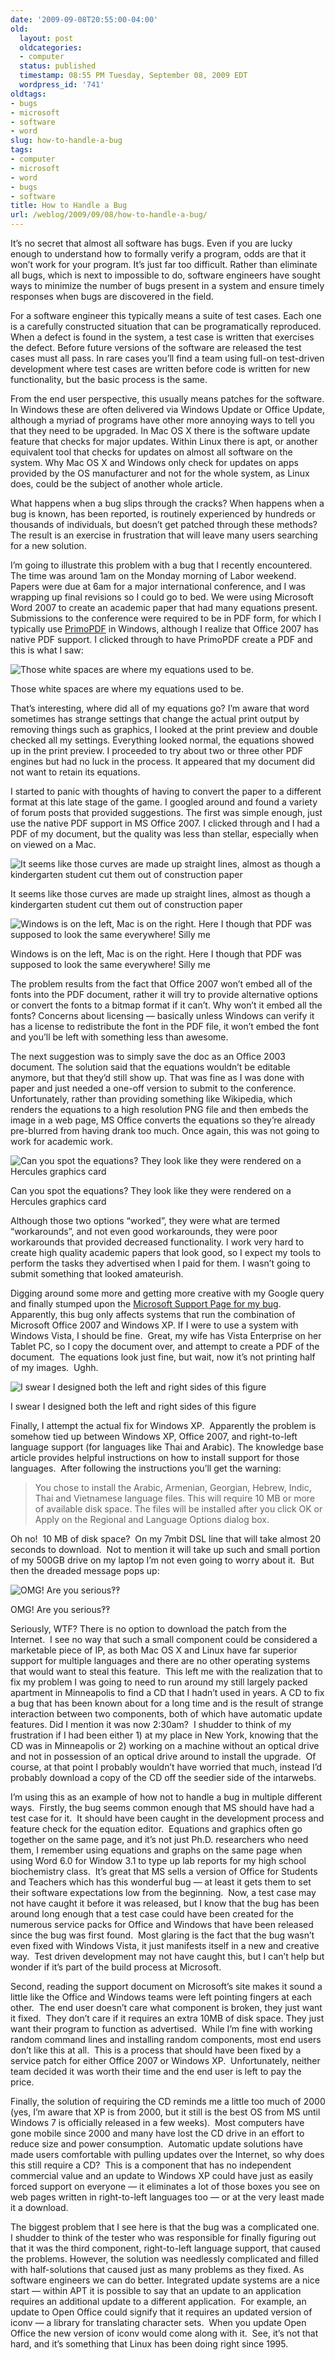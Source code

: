 ```yaml
---
date: '2009-09-08T20:55:00-04:00'
old:
  layout: post
  oldcategories:
  - computer
  status: published
  timestamp: 08:55 PM Tuesday, September 08, 2009 EDT
  wordpress_id: '741'
oldtags:
- bugs
- microsoft
- software
- word
slug: how-to-handle-a-bug
tags:
- computer
- microsoft
- word
- bugs
- software
title: How to Handle a Bug
url: /weblog/2009/09/08/how-to-handle-a-bug/
---
```


It’s no secret that almost all software has bugs. Even if you are lucky enough to understand how to formally verify a program, odds are that it won’t work for your program. It’s just far too difficult. Rather than eliminate all bugs, which is next to impossible to do, software engineers have sought ways to minimize the number of bugs present in a system and ensure timely responses when bugs are discovered in the field.

For a software engineer this typically means a suite of test cases. Each one is a carefully constructed situation that can be programatically reproduced. When a defect is found in the system, a test case is written that exercises the defect. Before future versions of the software are released the test cases must all pass. In rare cases you’ll find a team using full-on test-driven development where test cases are written before code is written for new functionality, but the basic process is the same.

From the end user perspective, this usually means patches for the software. In Windows these are often delivered via Windows Update or Office Update, although a myriad of programs have other more annoying ways to tell you that they need to be upgraded. In Mac OS X there is the software update feature that checks for major updates. Within Linux there is apt, or another equivalent tool that checks for updates on almost all software on the system. Why Mac OS X and Windows only check for updates on apps provided by the OS manufacturer and not for the whole system, as Linux does, could be the subject of another whole article.

What happens when a bug slips through the cracks? When happens when a bug is known, has been reported, is routinely experienced by hundreds or thousands of individuals, but doesn’t get patched through these methods? The result is an exercise in frustration that will leave many users searching for a new solution.

I’m going to illustrate this problem with a bug that I recently encountered. The time was around 1am on the Monday morning of Labor weekend. Papers were due at 6am for a major international conference, and I was wrapping up final revisions so I could go to bed. We were using Microsoft Word 2007 to create an academic paper that had many equations present. Submissions to the conference were required to be in PDF form, for which I typically use [PrimoPDF](http://www.primopdf.com/) in Windows, although I realize that Office 2007 has native PDF support. I clicked through to have PrimoPDF create a PDF and this is what I saw:

<div class="image caption center">
    <img src="/weblog/media/2009/09/missingequations.png" alt="Those white spaces are where my equations used to be.">
    <p>Those white spaces are where my equations used to be.</p>
</div>

That’s interesting, where did all of my equations go? I’m aware that word sometimes has strange settings that change the actual print output by removing things such as graphics, I looked at the print preview and double checked all my settings. Everything looked normal, the equations showed up in the print preview. I proceeded to try about two or three other PDF engines but had no luck in the process. It appeared that my document did not want to retain its equations.

I started to panic with thoughts of having to convert the paper to a different format at this late stage of the game. I googled around and found a variety of forum posts that provided suggestions. The first was simple enough, just use the native PDF support in MS Office 2007. I clicked through and I had a PDF of my document, but the quality was less than stellar, especially when on viewed on a Mac.

<div class="image caption center">
    <img src="/weblog/media/2009/09/badequations.png" alt="It seems like those curves are made up straight lines, almost as though a kindergarten student cut them out of construction paper">
    <p>It seems like those curves are made up straight lines, almost as though a kindergarten student cut them out of construction paper</p>
</div>

<div class="image caption center">
    <img src="/weblog/media/2009/09/fonts.png" alt="Windows is on the left, Mac is on the right. Here I though that PDF was supposed to look the same everywhere! Silly me">
    <p>Windows is on the left, Mac is on the right. Here I though that PDF was supposed to look the same everywhere! Silly me</p>
</div>

The problem results from the fact that Office 2007 won’t embed all of the fonts into the PDF document, rather it will try to provide alternative options or convert the fonts to a bitmap format if it can’t. Why won’t it embed all the fonts? Concerns about licensing — basically unless Windows can verify it has a license to redistribute the font in the PDF file, it won’t embed the font and you’ll be left with something less than awesome.

The next suggestion was to simply save the doc as an Office 2003 document. The solution said that the equations wouldn’t be editable anymore, but that they’d still show up. That was fine as I was done with paper and just needed a one-off version to submit to the conference. Unfortunately, rather than providing something like Wikipedia, which renders the equations to a high resolution PNG file and then embeds the image in a web page, MS Office converts the equations so they’re already pre-blurred from having drank too much. Once again, this was not going to work for academic work.

<div class="image caption center">
    <img src="/weblog/media/2009/09/word2003.png" alt="Can you spot the equations? They look like they were rendered on a Hercules graphics card">
    <p>Can you spot the equations? They look like they were rendered on a Hercules graphics card</p>
</div>

Although those two options “worked”, they were what are termed “workarounds”, and not even good workarounds, they were poor workarounds that provided decreased functionality. I work very hard to create high quality academic papers that look good, so I expect my tools to perform the tasks they advertised when I paid for them. I wasn’t going to submit something that looked amateurish.

Digging around some more and getting more creative with my Google query and finally stumped upon the [Microsoft Support Page for my bug](http://support.microsoft.com/kb/960985).  Apparently, this bug only affects systems that run the combination of Microsoft Office 2007 and Windows XP. If I were to use a system with Windows Vista, I should be fine.  Great, my wife has Vista Enterprise on her Tablet PC, so I copy the document over, and attempt to create a PDF of the document.  The equations look just fine, but wait, now it’s not printing half of my images.  Ughh.

<div class="image caption center">
    <img src="/weblog/media/2009/09/brokenfigure.png" alt="I swear I designed both the left and right sides of this figure">
    <p>I swear I designed both the left and right sides of this figure</p>
</div>

Finally, I attempt the actual fix for Windows XP.  Apparently the problem is somehow tied up between Windows XP, Office 2007, and right-to-left language support (for languages like Thai and Arabic). The knowledge base article provides helpful instructions on how to install support for those languages.  After following the instructions you’ll get the warning:

> You chose to install the Arabic, Armenian, Georgian, Hebrew, Indic, Thai and Vietnamese language files. This will require 10 MB or more of available disk space. The files will be installed after you click OK or Apply on the Regional and Language Options dialog box.

Oh no!  10 MB of disk space?  On my 7mbit DSL line that will take almost 20 seconds to download.  Not to mention it will take up such and small portion of my 500GB drive on my laptop I’m not even going to worry about it.  But then the dreaded message pops up:

<div class="image caption center">
    <img src="/weblog/media/2009/09/windowscd.png" alt="OMG! Are you serious‽‽">
    <p>OMG! Are you serious‽‽</p>
</div>

Seriously, WTF? There is no option to download the patch from the Internet.  I see no way that such a small component could be considered a marketable piece of IP, as both Mac OS X and Linux have far superior support for multiple languages and there are no other operating systems that would want to steal this feature.  This left me with the realization that to fix my problem I was going to need to run around my still largely packed apartment in Minneapolis to find a CD that I hadn’t used in years. A CD to fix a bug that has been known about for a long time and is the result of strange interaction between two components, both of which have automatic update features. Did I mention it was now 2:30am?  I shudder to think of my frustration if I had been either 1) at my place in New York, knowing that the CD was in Minneapolis or 2) working on a machine without an optical drive and not in possession of an optical drive around to install the upgrade.  Of course, at that point I probably wouldn’t have worried that much, instead I’d probably download a copy of the CD off the seedier side of the intarwebs.

I’m using this as an example of how not to handle a bug in multiple different ways.  Firstly, the bug seems common enough that MS should have had a test case for it.  It should have been caught in the development process and feature check for the equation editor.  Equations and graphics often go together on the same page, and it’s not just Ph.D. researchers who need them, I remember using equations and graphs on the same page when using Word 6.0 for Window 3.1 to type up lab reports for my high school biochemistry class.  It’s great that MS sells a version of Office for Students and Teachers which has this wonderful bug — at least it gets them to set their software expectations low from the beginning.  Now, a test case may not have caught it before it was released, but I know that the bug has been around long enough that a test case could have been created for the numerous service packs for Office and Windows that have been released since the bug was first found.  Most glaring is the fact that the bug wasn’t even fixed with Windows Vista, it just manifests itself in a new and creative way.  Test driven development may not have caught this, but I can’t help but wonder if it’s part of the build process at Microsoft.

Second, reading the support document on Microsoft’s site makes it sound a little like the Office and Windows teams were left pointing fingers at each other.  The end user doesn’t care what component is broken, they just want it fixed.  They don’t care if it requires an extra 10MB of disk space. They just want their program to function as advertised.  While I’m fine with working random command lines and installing random components, most end users don’t like this at all.  This is a process that should have been fixed by a service patch for either Office 2007 or Windows XP.  Unfortunately, neither team decided it was worth their time and the end user is left to pay the price.

Finally, the solution of requiring the CD reminds me a little too much of 2000 (yes, I’m aware that XP is from 2000, but it still is the best OS from MS until Windows 7 is officially released in a few weeks).  Most computers have gone mobile since 2000 and many have lost the CD drive in an effort to reduce size and power consumption.  Automatic update solutions have made users comfortable with pulling updates over the Internet, so why does this still require a CD?  This is a component that has no independent commercial value and an update to Windows XP could have just as easily forced support on everyone — it eliminates a lot of those boxes you see on web pages written in right-to-left languages too — or at the very least made it a download.

The biggest problem that I see here is that the bug was a complicated one.  I shudder to think of the tester who was responsible for finally figuring out that it was the third component, right-to-left language support, that caused the problems. However, the solution was needlessly complicated and filled with half-solutions that caused just as many problems as they fixed. As software engineers we can do better. Integrated update systems are a nice start — within APT it is possible to say that an update to an application requires an additional update to a different application.  For example, an update to Open Office could signify that it requires an updated version of iconv — a library for translating character sets.  When you update Open Office the new version of iconv would come along with it.  See, it’s not that hard, and it’s something that Linux has been doing right since 1995.